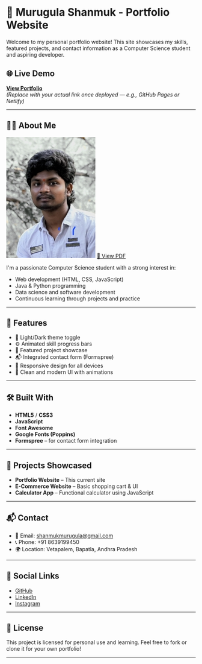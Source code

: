 # 💼 Murugula Shanmuk - Portfolio Website

Welcome to my personal portfolio website! This site showcases my skills, featured projects, and contact information as a Computer Science student and aspiring developer.

## 🌐 Live Demo

**[View Portfolio](https://yourdomain.com)**  
*(Replace with your actual link once deployed — e.g., GitHub Pages or Netlify)*

---

## 🧑‍💻 About Me
![My Image](https://github.com/shanmukmurugula/my_portifolio/blob/main/img-3.jpg)
[📄 View PDF](assets/pdfs/resume.pdf)



I'm a passionate Computer Science student with a strong interest in:
- Web development (HTML, CSS, JavaScript)
- Java & Python programming
- Data science and software development
- Continuous learning through projects and practice

---

## 🚀 Features

- 🌙 Light/Dark theme toggle
- ⚙️ Animated skill progress bars
- 📁 Featured project showcase
- 📬 Integrated contact form (Formspree)
- 📱 Responsive design for all devices
- 🎯 Clean and modern UI with animations

---

## 🛠️ Built With

- **HTML5** / **CSS3**
- **JavaScript**
- **Font Awesome**
- **Google Fonts (Poppins)**
- **Formspree** – for contact form integration

---

## 📂 Projects Showcased

- **Portfolio Website** – This current site
- **E-Commerce Website** – Basic shopping cart & UI
- **Calculator App** – Functional calculator using JavaScript

---

## 📬 Contact

- 📧 Email: [shanmukmurugula@gmail.com](mailto:shanmukmurugula@gmail.com)
- 📞 Phone: +91 8639199450
- 🌍 Location: Vetapalem, Bapatla, Andhra Pradesh

---

## 🔗 Social Links

- [GitHub](https://github.com/shanmukmurugula)
- [LinkedIn](https://www.linkedin.com/in/shanmuk-murugula-702587264/)
- [Instagram](https://www.instagram.com/code_with_shannu/)

---

## 📄 License

This project is licensed for personal use and learning. Feel free to fork or clone it for your own portfolio!

---

